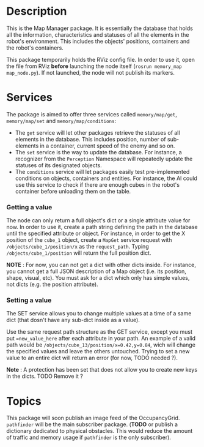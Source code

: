 # Description

This is the Map Manager package. It is essentially the database that holds all the information, characteristics and statuses of all the elements
in the robot's environment. This includes the objects' positions, containers and the robot's containers.

This package temporarily holds the RViz config file. In order to use it, open the file from RViz __before__ launching the node itself
 (`rosrun memory_map map_node.py`). If not launched, the node will not publish its markers.

# Services

The package is aimed to offer three services called `memory/map/get`, `memory/map/set` and `memory/map/conditions`:
- The `get` service will let other packages retrieve the statuses of all elements in the database. This includes position, number of sub-elements
in a container, current speed of the enemy and so on.
- The `set` service is the way to update the database. For instance, a recognizer from the `Perception` Namespace will repeatedly
update the statuses of its designated objects.
- The `conditions` service will let packages easily test pre-implemented conditions on objects, containers and entities. For instance, the AI could
use this service to check if there are enough cubes in the robot's container before unloading them on the table.

### Getting a value

The node can only return a full object's dict or a single attribute value for now. In order to use it, create a path string defining the path in the database
until the specified attribute or object. For instance, in order to get the X position of the `cube_1` object, create a `MapGet` service request with 
`/objects/cube_1/position/x` as the `request_path`. Typing `/objects/cube_1/position` will return the full position dict.

__NOTE__ : For now, you can not get a dict with other dicts inside. For instance, you cannot get a full JSON description of a Map object (i.e. its position, 
shape, visual, etc). You must ask for a dict which only has simple values, not dicts (e.g. the position attribute).

### Setting a value

The SET service allows you to change multiple values at a time of a same dict (that dosn't have any sub-dict inside as a value).

Use the same request path structure as the GET service, except you must put `=new_value_here` after each attribute in your path. An example of a valid path would be `/objects/cube_13/position/x=0.42,y=0.84`, wich will change the specified values and leave the others untouched. Trying to set a new value to an entire dict will return an error (for now, TODO needed ?).

__Note__ : A protection has been set that does not allow you to create new keys in the dicts. TODO Remove it ? 

# Topics

This package will soon publish an image feed of the OccupancyGrid. `pathfinder` will be the main subscriber package. (__TODO__ or publish
a dictionary dedicated to physical obstacles. This would reduce the amount of traffic and memory usage if `pathfinder` is the only
subscriber).
